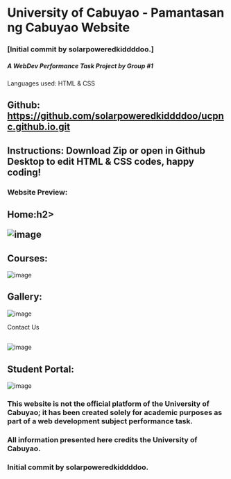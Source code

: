 <h1> University of Cabuyao -   Pamantasan ng Cabuyao Website </h1>

### [Initial commit by solarpoweredkiddddoo.]

<h5> A WebDev Performance Task Project by Group #1 </h5>

Languages used: HTML & CSS

## Github: https://github.com/solarpoweredkiddddoo/ucpnc.github.io.git

## Instructions: Download Zip or open in Github Desktop to edit HTML & CSS codes, happy coding!

<h3> Website Preview: </h3>

 <h2>Home:h2>
  
![image](https://github.com/solarpoweredkiddddoo/ucpnc.github.io/assets/161029100/bfad67a8-06d2-4971-983c-c2c01e9fbea6)

 <h2>Courses:</h2>
 
![image](https://github.com/solarpoweredkiddddoo/ucpnc.github.io/assets/161029100/f3fc469e-1ed6-4869-a0a9-59946349133c)

 <h2> Gallery:</h2>
 
![image](https://github.com/solarpoweredkiddddoo/ucpnc.github.io/assets/161029100/071c2dd4-f950-451b-8bac-194bd624426f)

Contact Us <h2> </h2>

![image](https://github.com/solarpoweredkiddddoo/ucpnc.github.io/assets/161029100/4bc33ea4-7686-46c5-9104-75bb45b09995)

 <h2> Student Portal:</h2>
 
![image](https://github.com/solarpoweredkiddddoo/ucpnc.github.io/assets/161029100/0f20ec05-ee48-43da-91f1-b120483ec8fa)



### This website is not the official platform of the University of Cabuyao; it has been created solely for academic purposes as part of a web development subject performance task. 

### All information presented here credits the University of Cabuyao.

### Initial commit by solarpoweredkiddddoo. 




